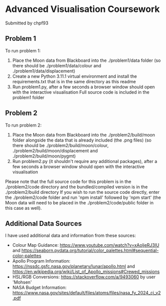 # Advanced Visualisation Coursework
Submitted by chpf93

## Problem 1
To run problem 1:
1. Place the Moon data from Blackboard into the ./problem1/data folder (so there should be ./problem1/data/colour and ./problem1/data/displacement)
2. Create a new Python 3.11.1 virtual environment and install the requirements.txt that is in the same directory as this readme
3. Run problem1.py, after a few seconds a browser window should open with the interactive visualisation
Full source code is included in the problem1 folder

## Problem 2
To run problem 2:
1. Place the Moon data from Blackboard into the ./problem2/build/moon folder alongside the data that is already included (the .png files) (so there should be ./problem2/build/moon/colour, ./problem2/build/moon/displacement and ./problem2/build/moon/pygmt)
2. Run problem2.py (it shouldn't require any additional packages), after a few seconds a browser window should open with the interactive visualisation

Please note that the full source code for this problem is in the ./problem2/code directory and the bundled/compiled version is in the ./problem2/build directory
If you wish to run the source code directly, enter the ./problem2/code folder and run 'npm install' followed by 'npm start' (the Moon data will need to be placed in the ./problem2/code/public folder in this case as well).

## Additional Data Sources 
I have used additional data and information from these sources:

* Colour Map Guidance: https://www.youtube.com/watch?v=xAoljeRJ3lU and https://seaborn.pydata.org/tutorial/color_palettes.html#sequential-color-palettes
* Apollo Program Information: https://nssdc.gsfc.nasa.gov/planetary/lunar/apollo.html and https://en.wikipedia.org/wiki/List_of_Apollo_missions#Crewed_missions
* HSL/RGB Conversions: https://stackoverflow.com/a/9493060 by user 'Mohsen'
* NASA Budget Information: https://www.nasa.gov/sites/default/files/atoms/files/nasa_fy_2024_cj_v2.pdf